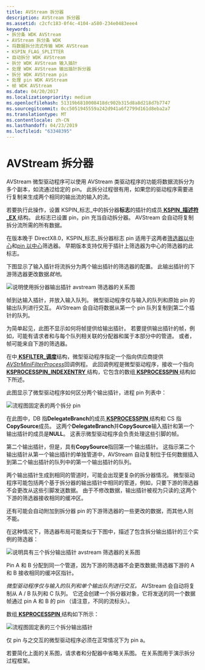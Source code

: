 ```yaml
---
title: AVStream 拆分器
description: AVStream 拆分器
ms.assetid: c2cfc183-0f4c-4104-a580-234e0483eee4
keywords:
- 拆分条 WDK AVStream
- AVStream 拆分条 WDK
- 将数据拆分流式传输 WDK AVStream
- KSPIN_FLAG_SPLITTER
- 自动拆分 WDK AVStream
- 拆分 WDK AVStream 输入插针
- 处理 WDK AVStream 输出插针拆分器
- 拆分 WDK AVStream pin
- 处理 pin WDK AVStream
- 帧 WDK AVStream
ms.date: 04/20/2017
ms.localizationpriority: medium
ms.openlocfilehash: 51319b6810008418dc902b315d8a8d218d7b7747
ms.sourcegitcommit: 0cc5051945559a242d941a6f2799d161d8eba2a7
ms.translationtype: MT
ms.contentlocale: zh-CN
ms.lasthandoff: 04/23/2019
ms.locfileid: "63348395"
---
```

# <a name="avstream-splitters"></a>AVStream 拆分器





AVStream 微型驱动程序可以使用 AVStream 类驱动程序的功能将数据流拆分为多个副本，如流通过给定的 pin。 此拆分过程很有用，如果您的驱动程序需要进行复制来生成两个相同的输出流的输入的流。

若要执行此操作，设置 KSPIN\_标志\_中的拆分器**标志**的插针的成员[ **KSPIN\_描述符\_EX** ](https://msdn.microsoft.com/library/windows/hardware/ff563534)结构。 此标志已设置 pin，pin 充当自动拆分器。 AVStream 会自动将复制拆分流所需的所有数据。

在版本晚于 DirectX8.0，KSPIN\_标志\_拆分器标志 pin 适用于这两者[筛选器以中心](filter-centric-processing.md)和[pin 以中心](pin-centric-processing.md)筛选器。 早期版本支持仅用于插针上筛选器为中心的筛选器的此标志。

下图显示了输入插针将流拆分为两个输出插针的筛选器的配置。 此输出插针的下游筛选器更改数据*就地*。

![说明使用拆分器输出插针 avstream 筛选器的关系图 ](images/split1.png)

帧到达输入插针，并放入输入队列。 微型驱动程序仅与输入的队列和原始 pin 的输出队列进行交互。 AVStream 会自动将数据从第一个 pin 队列复制到第二个插针的队列。

为简单起见，此图不显示如何将帧提供给输出插针。 若要提供输出插针的帧，例如，可能有请求者和与每个队列相关联的分配器和属于本部分中的管道。 或者，帧可能来自下游的筛选器。

在中[ **KSFILTER\_调度**](https://msdn.microsoft.com/library/windows/hardware/ff562554)结构，微型驱动程序指定一个指向供应商提供[ *AVStrMiniFilterProcess*](https://msdn.microsoft.com/library/windows/hardware/ff556315)回调例程。 此回调例程是微型驱动程序，接收一个指向[ **KSPROCESSPIN\_INDEXENTRY** ](https://msdn.microsoft.com/library/windows/hardware/ff564260)结构，它包含的数组[ **KSPROCESSPIN** ](https://msdn.microsoft.com/library/windows/hardware/ff564256)结构如下所述。

此图显示了微型驱动程序如何区分两个输出插针，进程 pin 列表中：

![流程图固定表的两个拆分 pin](images/splitppin1.png)

在此图中，DB 指**DelegateBranch**的成员[ **KSPROCESSPIN** ](https://msdn.microsoft.com/library/windows/hardware/ff564256)结构和 CS 指**CopySource**成员。 这两个**DelegateBranch**并**CopySource**输入插针和第一个输出插针的成员是**NULL**。 这表示微型驱动程序会负责处理这些引脚的帧。

第二个输出插针，但是，具有**CopySource**指回第一个输出插针。 这指示第二个输出插针从第一个输出插针的单独管道中，AVStream 自动复制位于任何数据插入到第二个输出插针的队列中的第一个输出插针的队列。

两个输出插针生成到相同的管道时，可能会出现更复杂的拆分器情况。 微型驱动程序可能包括两个基于拆分器的输出插针中相同的管道，例如，只要下游的筛选器不会更改从这些引脚发送数据。 由于不修改数据，输出插针被视为只读的;这两个下游的筛选器接收相同的缓冲区。

还有可能会自动附加到拆分器 pin 的下游筛选器的一些更改的数据，而其他人则不能。

在这种情况下，筛选器布局可能类似于下图中，描述了包含拆分输出插针的三个实例的筛选器：

![说明具有三个拆分输出插针 avstream 筛选器的关系图 ](images/split2.png)

Pin A 和 B 分配到同一个管道，因为下游的筛选器不会更改数据;筛选器下游的 A 和 B 接收相同的缓冲区指针。

*微型驱动程序仅与输入的队列和单个输出队列进行交互。* AVStream 会自动将复制从 A / B 队列和 C 队列。 它还会创建一个拆分器对象，它将发送的同一个数据帧通过 pin A 和 B 的 pin （请注意，不同的流标头）。

数组[ **KSPROCESSPIN** ](https://msdn.microsoft.com/library/windows/hardware/ff564256)结构如下所示：

![流程图固定表的三个拆分输出插针](images/splitppin2.png)

仅 pin 与之交互的微型驱动程序必须在正常情况下为 pin a。

若要简化上面的关系图，请求者和分配器中省略关系图。 在关系图用于演示拆分过程框架。

 

 




